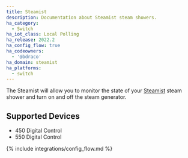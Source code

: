 ```yaml
---
title: Steamist
description: Documentation about Steamist steam showers.
ha_category:
  - Switch
ha_iot_class: Local Polling
ha_release: 2022.2
ha_config_flow: true
ha_codeowners:
  - '@bdraco'
ha_domain: steamist
ha_platforms:
  - switch
---
```


The Steamist will allow you to monitor the state of your [Steamist](https://steamist.com/digital-controls/) steam shower and turn on and off the steam generator.

## Supported Devices

- 450 Digital Control
- 550 Digital Control

{% include integrations/config_flow.md %}

